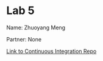 # Lab 5 
Name: Zhuoyang Meng

Partner: None 

[Link to Continuous Integration Repo](https://github.com/ZhuoyangM/introduction-to-github)